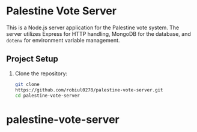 # Palestine Vote Server

This is a Node.js server application for the Palestine vote system. The server utilizes Express for HTTP handling, MongoDB for the database, and `dotenv` for environment variable management.

## Project Setup

1. Clone the repository:

   ```bash
   git clone 
   https://github.com/robiul0278/palestine-vote-server.git
   cd palestine-vote-server
# palestine-vote-server

